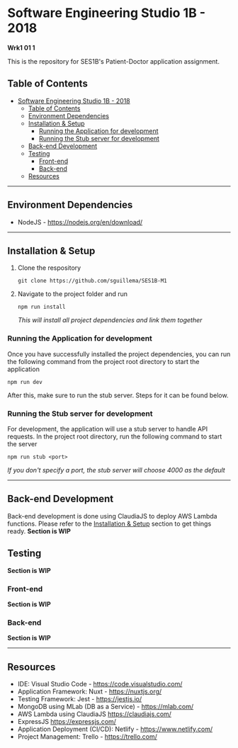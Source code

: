 # Software Engineering Studio 1B - 2018
**Wrk1 01 1**

This is the repository for SES1B's Patient-Doctor application assignment.

## Table of Contents
- [Software Engineering Studio 1B - 2018](#software-engineering-studio-1b---2018)
    - [Table of Contents](#table-of-contents)
    - [Environment Dependencies](#environment-dependencies)
    - [Installation & Setup](#installation--setup)
        - [Running the Application for development](#running-the-application-for-development)
        - [Running the Stub server for development](#running-the-stub-server-for-development)
    - [Back-end Development](#back-end-development)
    - [Testing](#testing)
        - [Front-end](#front-end)
        - [Back-end](#back-end)
    - [Resources](#resources)
___

## Environment Dependencies
* NodeJS - <https://nodejs.org/en/download/>

___
## Installation & Setup
1. Clone the respository
   ```
   git clone https://github.com/sguillema/SES1B-M1
   ```

2. Navigate to the project folder and run
   ```
   npm run install
   ```
   *This will install all project dependencies and link them together*

### Running the Application for development
Once you have successfully installed the project dependencies, you can run the following command from the project root directory to start the application
```
npm run dev
```
After this, make sure to run the stub server. Steps for it can be found below.

### Running the Stub server for development
For development, the application will use a stub server to handle API requests. In the project root directory, run the following command to start the server
```
npm run stub <port>
```
*If you don't specify a port, the stub server will choose 4000 as the default*
___
## Back-end Development
Back-end development is done using ClaudiaJS to deploy AWS Lambda functions. Please refer to the [Installation & Setup](#installation--setup) section to get things ready. **Section is WIP**
## Testing
**Section is WIP**
### Front-end
**Section is WIP**
### Back-end
**Section is WIP**
___
## Resources
* IDE: Visual Studio Code - <https://code.visualstudio.com/>
* Application Framework: Nuxt - <https://nuxtjs.org/>
* Testing Framework: Jest - <https://jestjs.io/>
* MongoDB using MLab (DB as a Service) - <https://mlab.com/>
* AWS Lambda using ClaudiaJS <https://claudiajs.com/>
* ExpressJS <https://expressjs.com/>
* Application Deployment (CI/CD): Netlify - <https://www.netlify.com/> 
* Project Management: Trello - <https://trello.com/>